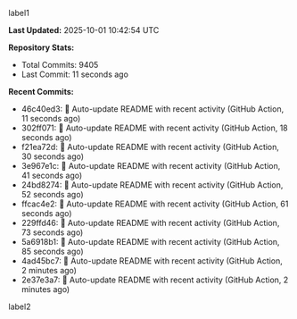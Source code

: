 
label1 
<!-- ACTIVITY_START -->
**Last Updated:** 2025-10-01 10:42:54 UTC

**Repository Stats:**
- Total Commits: 9405
- Last Commit: 11 seconds ago

**Recent Commits:**
- 46c40ed3: 🤖 Auto-update README with recent activity (GitHub Action, 11 seconds ago)
- 302ff071: 🤖 Auto-update README with recent activity (GitHub Action, 18 seconds ago)
- f21ea72d: 🤖 Auto-update README with recent activity (GitHub Action, 30 seconds ago)
- 3e967e1c: 🤖 Auto-update README with recent activity (GitHub Action, 41 seconds ago)
- 24bd8274: 🤖 Auto-update README with recent activity (GitHub Action, 52 seconds ago)
- ffcac4e2: 🤖 Auto-update README with recent activity (GitHub Action, 61 seconds ago)
- 229ffd46: 🤖 Auto-update README with recent activity (GitHub Action, 73 seconds ago)
- 5a6918b1: 🤖 Auto-update README with recent activity (GitHub Action, 85 seconds ago)
- 4ad45bc7: 🤖 Auto-update README with recent activity (GitHub Action, 2 minutes ago)
- 2e37e3a7: 🤖 Auto-update README with recent activity (GitHub Action, 2 minutes ago)
<!-- ACTIVITY_END -->

label2

